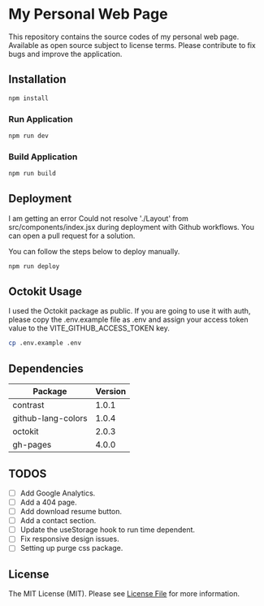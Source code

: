 # My Personal Web Page

This repository contains the source codes of my personal web page. Available as open source subject to license terms. Please contribute to fix bugs and improve the application.


## Installation


```bash
npm install
```

### Run Application


```bash
npm run dev
```

### Build Application
    
```bash
npm run build
```

## Deployment

I am getting an error Could not resolve './Layout' from src/components/index.jsx during deployment with Github workflows. You can open a pull request for a solution.

You can follow the steps below to deploy manually.
    
```bash
npm run deploy
```

## Octokit Usage

I used the Octokit package as public. If you are going to use it with auth, please copy the .env.example file as .env and assign your access token value to the VITE_GITHUB_ACCESS_TOKEN key.

```bash
cp .env.example .env
```


## Dependencies

| **Package**        | **Version** |
|--------------------|-------------|
| contrast           | 1.0.1       |
| github-lang-colors | 1.0.4       |
| octokit            | 2.0.3       |
| gh-pages           | 4.0.0       |



## TODOS

- [ ] Add Google Analytics.
- [ ] Add a 404 page.
- [ ] Add download resume button.
- [ ] Add a contact section.
- [ ] Update the useStorage hook to run time dependent.
- [ ] Fix responsive design issues.
- [ ] Setting up purge css package.

## License
The MIT License (MIT). Please see [License File](https://github.com/aytacmalkoc/aytacmalkoc.github.io/blob/main/LICENSE.md) for more information.